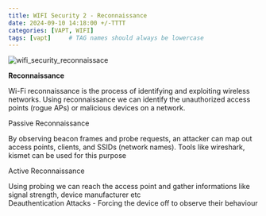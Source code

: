 ```yaml
---
title: WIFI Security 2 - Reconnaissance
date: 2024-09-10 14:18:00 +/-TTTT
categories: [VAPT, WIFI]
tags: [vapt]     # TAG names should always be lowercase
---
```


![wifi_security_reconnaissace](https://drive.google.com/thumbnail?id=1415Cf9Yw2EuSuq6jgITH73fs6vvkCor6&sz=w500) 

**Reconnaissance**

Wi-Fi reconnaissance is the process of identifying and exploiting wireless networks. Using reconnaissance we can identify the unauthorized access points (rogue APs) or malicious devices on a network.  

Passive Reconnaissance  

By observing beacon frames and probe requests, an attacker can map out access points, clients, and SSIDs (network names). Tools like wireshark, kismet can be used for this purpose  

Active Reconnaissance  

Using probing we can reach the access point and gather informations like signal strength, device manufacturer etc  
Deauthentication Attacks - Forcing the device off to observe their behaviour  


